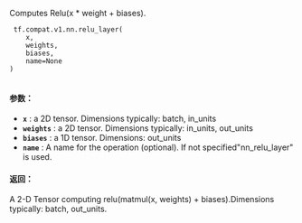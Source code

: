 Computes Relu(x * weight + biases).

```
 tf.compat.v1.nn.relu_layer(
    x,
    weights,
    biases,
    name=None
)
 
```

#### 参数：
- **`x`** : a 2D tensor.  Dimensions typically: batch, in_units
- **`weights`** : a 2D tensor.  Dimensions typically: in_units, out_units
- **`biases`** : a 1D tensor.  Dimensions: out_units
- **`name`** : A name for the operation (optional).  If not specified"nn_relu_layer" is used.


#### 返回：
A 2-D Tensor computing relu(matmul(x, weights) + biases).Dimensions typically: batch, out_units.

